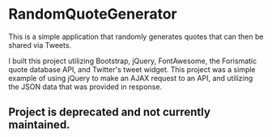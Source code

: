 # RandomQuoteGenerator
This is a simple application that randomly generates quotes that can then be shared via Tweets.

I built this project utilizing Bootstrap, jQuery, FontAwesome, the Forismatic quote database API, and Twitter's tweet widget. This project was a simple example of using jQuery to make an AJAX request to an API, and utilizing the JSON data that was provided in response. 

## Project is deprecated and not currently maintained.
